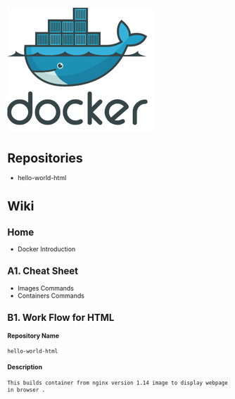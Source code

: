 
![Docker Logo](https://github.com/cusey/ImageForWiki/blob/master/Logos/Docker.PNG)
# Repositories 
* hello-world-html
# Wiki
## Home 
* Docker Introduction
## A1. Cheat Sheet
* Images Commands 
* Containers Commands  
## B1. Work Flow for HTML
#### Repository Name 
    hello-world-html 
#### Description 
    This builds container from nginx version 1.14 image to display webpage in browser . 
